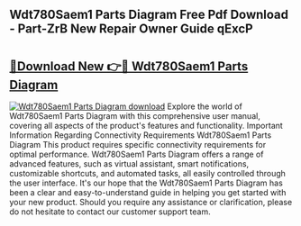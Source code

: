 ## Wdt780Saem1 Parts Diagram Free Pdf Download - Part-ZrB New Repair Owner Guide qExcP

# <h2><a href="http://dfm9ex.blite.top/?on=Wdt780Saem1+Parts+Diagram">🔗Download New 👉🔴 Wdt780Saem1 Parts Diagram</a></h2>

[![Wdt780Saem1 Parts Diagram download](https://i.imgur.com/lujVjoI.png)](http://dfm9ex.blite.top/?on=Wdt780Saem1+Parts+Diagram)
Explore the world of Wdt780Saem1 Parts Diagram with this comprehensive user manual, covering all aspects of the product's features and functionality. Important Information Regarding Connectivity Requirements Wdt780Saem1 Parts Diagram This product requires specific connectivity requirements for optimal performance. Wdt780Saem1 Parts Diagram offers a range of advanced features, such as virtual assistant, smart notifications, customizable shortcuts, and automated tasks, all easily controlled through the user interface. It's our hope that the Wdt780Saem1 Parts Diagram has been a clear and easy-to-understand guide in helping you get started with your new product. Should you require any assistance or clarification, please do not hesitate to contact our customer support team.
